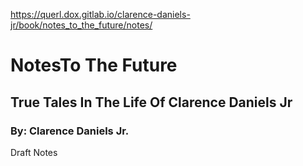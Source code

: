 https://querl.dox.gitlab.io/clarence-daniels-jr/book/notes_to_the_future/notes/

# NotesTo The Future
## True Tales In The Life Of Clarence Daniels Jr
### By: Clarence Daniels Jr.

Draft Notes
